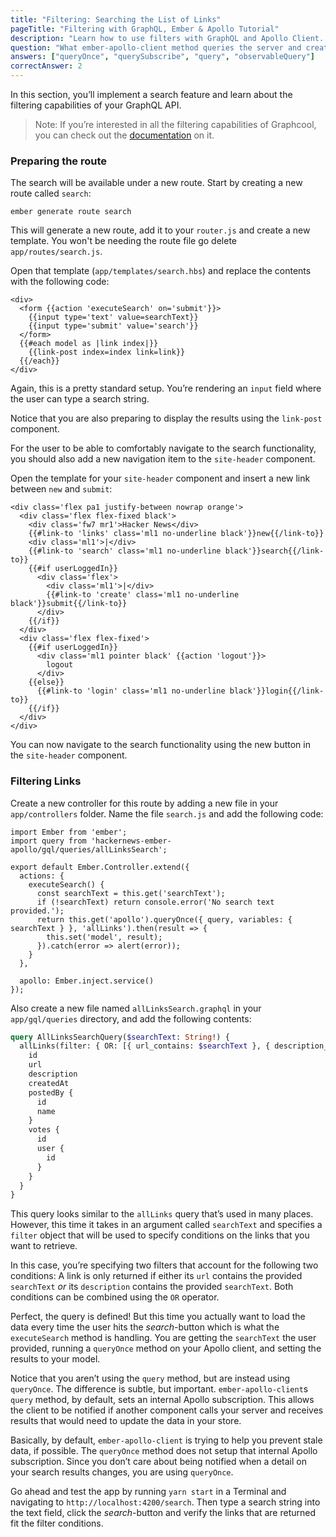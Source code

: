 ```yaml
---
title: "Filtering: Searching the List of Links"
pageTitle: "Filtering with GraphQL, Ember & Apollo Tutorial"
description: "Learn how to use filters with GraphQL and Apollo Client. Graphcool provides a powerful filter and ordering API that you'll explore in this example."
question: "What ember-apollo-client method queries the server and creates a subscription on the store?"
answers: ["queryOnce", "querySubscribe", "query", "observableQuery"]
correctAnswer: 2
---
```


In this section, you’ll implement a search feature and learn about the filtering capabilities of your GraphQL API.

> Note: If you’re interested in all the filtering capabilities of Graphcool, you can check out the [documentation](https://www.graph.cool/docs/reference/simple-api/filtering-by-field-xookaexai0/) on it.

### Preparing the route

<Instruction>

The search will be available under a new route. Start by creating a new route called `search`:

```bash(path=".../hackernews-ember-apollo")
ember generate route search
```

</Instruction>

This will generate a new route, add it to your `router.js` and create a new template. You won't be needing the route file go delete `app/routes/search.js`.

<Instruction>

Open that template (`app/templates/search.hbs`) and replace the contents with the following code:

```html(path=".../hackernews-ember-apollo/app/templates/search.hbs")
<div>
  <form {{action 'executeSearch' on='submit'}}>
    {{input type='text' value=searchText}}
    {{input type='submit' value='search'}}
  </form>
  {{#each model as |link index|}}
    {{link-post index=index link=link}}
  {{/each}}
</div>
```

</Instruction>

Again, this is a pretty standard setup. You’re rendering an `input` field where the user can type a search string. 

Notice that you are also preparing to display the results using the `link-post` component.

For the user to be able to comfortably navigate to the search functionality, you should also add a new navigation item to the `site-header` component.

<Instruction>

Open the template for your `site-header` component and insert a new link between `new` and `submit`:

```html(path=".../hackernews-ember-apollo/app/templates/components/site-header.hbs")
<div class='flex pa1 justify-between nowrap orange'>
  <div class='flex flex-fixed black'>
    <div class='fw7 mr1'>Hacker News</div>
    {{#link-to 'links' class='ml1 no-underline black'}}new{{/link-to}}
    <div class='ml1'>|</div>
    {{#link-to 'search' class='ml1 no-underline black'}}search{{/link-to}}
    {{#if userLoggedIn}}
      <div class='flex'>
        <div class='ml1'>|</div>
        {{#link-to 'create' class='ml1 no-underline black'}}submit{{/link-to}}
      </div>
    {{/if}}
  </div>
  <div class='flex flex-fixed'>
    {{#if userLoggedIn}}
      <div class='ml1 pointer black' {{action 'logout'}}>
        logout
      </div>
    {{else}}
      {{#link-to 'login' class='ml1 no-underline black'}}login{{/link-to}}
    {{/if}}
  </div>
</div>
```

</Instruction>

You can now navigate to the search functionality using the new button in the `site-header` component.

### Filtering Links

<Instruction>

Create a new controller for this route by adding a new file in your `app/controllers` folder. Name the file `search.js` and add the following code:

```js(path=".../hackernews-ember-apollo/app/controllers/search.js")
import Ember from 'ember';
import query from 'hackernews-ember-apollo/gql/queries/allLinksSearch';

export default Ember.Controller.extend({
  actions: {
    executeSearch() {
      const searchText = this.get('searchText');
      if (!searchText) return console.error('No search text provided.');
      return this.get('apollo').queryOnce({ query, variables: { searchText } }, 'allLinks').then(result => {
        this.set('model', result);
      }).catch(error => alert(error));
    }
  },

  apollo: Ember.inject.service()
});
```

</Instruction>

<Instruction>

Also create a new file named `allLinksSearch.graphql` in your `app/gql/queries` directory, and add the following contents:

```graphql
query AllLinksSearchQuery($searchText: String!) {
  allLinks(filter: { OR: [{ url_contains: $searchText }, { description_contains: $searchText }] }) {
    id
    url
    description
    createdAt
    postedBy {
      id
      name
    }
    votes {
      id
      user {
        id
      }
    }
  }
}
```

</Instruction>

This query looks similar to the `allLinks` query that’s used in many places. However, this time it takes in an argument called `searchText` and specifies a `filter` object that will be used to specify conditions on the links that you want to retrieve.

In this case, you’re specifying two filters that account for the following two conditions: A link is only returned if either its `url` contains the provided `searchText` *or* its `description` contains the provided `searchText`. Both conditions can be combined using the `OR` operator.

Perfect, the query is defined! But this time you actually want to load the data every time the user hits the *search*-button which is what the `executeSearch` method is handling. You are getting the `searchText` the user provided, running a 
`queryOnce` method on your Apollo client, and setting the results to your model.

Notice that you aren’t using the `query` method, but are instead using `queryOnce`. The difference is subtle, but important. `ember-apollo-client`s `query` method, by default, sets an internal Apollo subscription. This allows the client to be notified if another component calls your server and receives results that would need to update the data in your store. 

Basically, by default, `ember-apollo-client` is trying to help you prevent stale data, if possible. The `queryOnce` method does not setup that internal Apollo subscription. Since you don’t care about being notified when a detail on your search results changes, you are using `queryOnce`.

Go ahead and test the app by running `yarn start` in a Terminal and navigating to `http://localhost:4200/search`. Then type a search string into the text field, click the *search*-button and verify the links that are returned fit the filter conditions.
